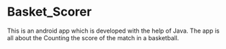 # Basket_Scorer
This is an android app which is developed with the help of Java. The app is all about the Counting the score of the match in a basketball.
